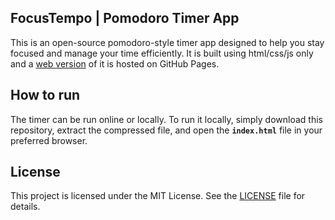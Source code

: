 ## FocusTempo | Pomodoro Timer App

This is an open-source pomodoro-style timer app designed to help you stay focused and manage your time efficiently. It is built using html/css/js only and a [web version](https://joao-lino.github.io/focustempo/) of it is hosted on GitHub Pages.   


## How to run

The timer can be run online or locally. To run it locally, simply download this repository, extract the compressed file, and open the **`index.html`** file in your preferred browser.

## License

This project is licensed under the MIT License. See the [LICENSE](./LICENSE) file for details.
